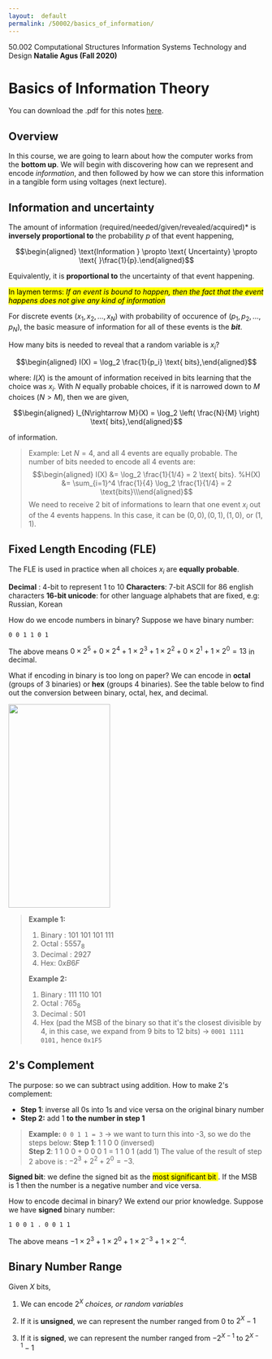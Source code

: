 ```yaml
---
layout:  default 
permalink: /50002/basics_of_information/
---
```


50.002 Computational Structures
Information Systems Technology and Design
**Natalie Agus (Fall 2020)**

# Basics of Information Theory

You can download the .pdf for this notes [here](https://www.dropbox.com/s/bhzkwfxy0aw4k0w/BasicsOfInformation.pdf?raw=1).

## Overview

In this course, we are going to learn about how the computer works from the **bottom up**. We will begin with discovering how can we represent and encode *information*, and then followed by how we can store this information in a tangible form using voltages (next lecture).

## Information and uncertainty


The amount of information  (required/needed/given/revealed/acquired)* is **inversely proportional to** the probability $p$ of that event
happening,

$$\begin{aligned}
\text{Information } \propto \text{ Uncertainty} \propto \text{ }\frac{1}{p}.\end{aligned}$$

Equivalently, it is **proportional to** the uncertainty of that event
happening. 


<mark>In laymen terms: *If an event is bound to happen, then the fact that the event happens does not give any kind of information*</mark>

For discrete events $(x_1, x_2, ... , x_N)$ with probability of occurence of $(p_1, p_2, ..., p_N)$, the basic measure of information for all of these events is the ***bit***.  

How many bits is needed to reveal that a random variable is $x_i$?

$$\begin{aligned}
I(X) =  \log_2 \frac{1}{p_i} \text{ bits},\end{aligned}$$

where:  $I(X)$ is the amount of information received in bits learning that the choice was $x_i$.   With $N$ equally probable choices, if it is narrowed down to $M$ choices ($N>M$), then we are given,

$$\begin{aligned}
I_{N\rightarrow M}(X) = \log_2 \left( \frac{N}{M} \right) \text{ bits},\end{aligned}$$

of information.  
 

> Example:   Let $N = 4$, and all 4 events are equally probable. The number of bits needed to encode all 4 events are: $$\begin{aligned}
> I(X) &= \log_2 \frac{1}{1/4} = 2 \text{ bits}. %H(X) &=  \sum_{i=1}^4
> \frac{1}{4} \log_2 \frac{1}{1/4} = 2 \text{bits}\\\end{aligned}$$ We need to receive 2 bit of informations to learn that one event $x_i$ out of the 4 events happens. In this case, it can be $(0,0), (0,1), (1,0)$, or $(1,1)$.

## Fixed Length Encoding (FLE)


The FLE is used in practice when all choices $x_i$ are **equally probable**.  
 
**Decimal** : 4-bit to represent 1 to 10
**Characters**: 7-bit ASCII for 86 english characters
**16-bit unicode**: for other language alphabets that are fixed, e.g:
Russian, Korean

How do we encode numbers in binary? Suppose we have binary number:

    0 0 1 1 0 1 

The above means
$0 \times 2^5 + 0 \times 2^4 + 1 \times 2^3 + 1 \times 2^2 + 0 \times 2^1 + 1 \times 2^0 = 13$ in decimal. 


What if encoding in binary is too long on paper? We can encode in **octal** (groups of 3 binaries) or **hex** (groups 4 binaries). See the table below to find out the conversion between binary, octal, hex, and decimal.

<img src="https://www.dropbox.com/s/ariqv8mky94edtm/table.png?raw=1"  width="200"  height="400" />

> **Example 1:**
> 
>  1. Binary : 101 101 101 111
>  2.  Octal : $5557_8$
>  3.  Decimal : 2927
>  4.  Hex: $0xB6F$
> 
> **Example 2:**
> 
>  1. Binary : 111 110 101
>  2. Octal : $765_8$
>  3.  Decimal : 501
> 4.  Hex (pad the MSB of the binary so that it's the closest divisible by 4, in this case, we expand from 9 bits to 12 bits)
>     $\rightarrow$ `0001 1111 0101,` hence `0x1F5`


## 2's Complement


The purpose: so we can subtract using addition. How to make 2's complement:

 - **Step 1**: inverse all $0$s into $1$s and vice versa on the original binary number
- **Step 2:** add 1 **to the number in step 1**

> **Example:** 
> `0 0 1 1 = 3` $\rightarrow$ we want to turn this into -3, so we do the steps below: 
> **Step 1**: 1 1 0 0 (inversed)\
> **Step 2**: 1 1 0 0 + 0 0 0 1 = 1 1 0 1 (add 1)
> The value of the result of step 2 above is : $-2^3 + 2^2 + 2^0 = -3$.

**Signed bit**: we define the signed bit as the <mark> most significant bit </mark>. If the MSB is 1 then the number is a negative number and vice versa. 

How to encode decimal in binary? We extend our prior knowledge. Suppose we have **signed** binary number:

    1 0 0 1 . 0 0 1 1

The above means
$-1 \times 2^3 + 1 \times 2^0 + 1 \times 2^{-3} + 1 \times 2^{-4}$.

## Binary Number Range

Given $X$ bits,

1.  We can encode $2^X$ *choices, or random variables*

2.  If it is **unsigned**, we can represent the number ranged from 0 to $2^X-1$

3.  If it is **signed**, we can represent the number ranged from
    $-2^{X-1}$ to $2^{X-1}-1$

